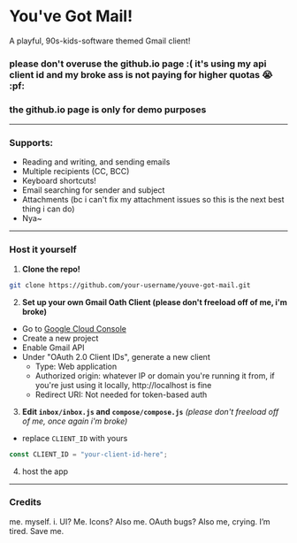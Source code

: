 # You've Got Mail!
A playful, 90s-kids-software themed Gmail client!

### please don't overuse the github.io page :( it's using my api client id and my broke ass is not paying for higher quotas :sob: :pf:
### the github.io page is only for demo purposes

---

### Supports:
- Reading and writing, and sending emails
- Multiple recipients (CC, BCC)
- Keyboard shortcuts!
- Email searching for sender and subject
- Attachments (bc i can't fix my attachment issues so this is the next best thing i can do)
- Nya~

---

### Host it yourself
1. **Clone the repo!**
```bash
git clone https://github.com/your-username/youve-got-mail.git
```

2. **Set up your own Gmail Oath Client (please don't freeload off of me, i'm broke)**
- Go to [Google Cloud Console](https://console.cloud.google.com/)
- Create a new project
- Enable Gmail API
- Under "OAuth 2.0 Client IDs", generate a new client
  - Type: Web application
  - Authorized origin: whatever IP or domain you're running it from, if you're just using it locally, http://localhost is fine
  - Redirect URI: Not needed for token-based auth

3. **Edit `inbox/inbox.js` and `compose/compose.js`** _(please don't freeload off of me, once again i'm broke)_
- replace `CLIENT_ID` with yours
```js
const CLIENT_ID = "your-client-id-here";
```

4. host the app

---

### Credits
me. myself. i.
UI? Me.
Icons? Also me.
OAuth bugs? Also me, crying.
I’m tired. Save me.